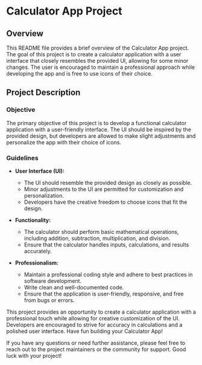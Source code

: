 # Calculator App Project

## Overview

This README file provides a brief overview of the Calculator App project. The goal of this project is to create a calculator application with a user interface that closely resembles the provided UI, allowing for some minor changes. The user is encouraged to maintain a professional approach while developing the app and is free to use icons of their choice.

## Project Description

### Objective

The primary objective of this project is to develop a functional calculator application with a user-friendly interface. The UI should be inspired by the provided design, but developers are allowed to make slight adjustments and personalize the app with their choice of icons.

### Guidelines

- **User Interface (UI):** 
  - The UI should resemble the provided design as closely as possible.
  - Minor adjustments to the UI are permitted for customization and personalization.
  - Developers have the creative freedom to choose icons that fit the design.

- **Functionality:**
  - The calculator should perform basic mathematical operations, including addition, subtraction, multiplication, and division.
  - Ensure that the calculator handles inputs, calculations, and results accurately.

- **Professionalism:**
  - Maintain a professional coding style and adhere to best practices in software development.
  - Write clean and well-documented code.
  - Ensure that the application is user-friendly, responsive, and free from bugs or errors.



This project provides an opportunity to create a calculator application with a professional touch while allowing for creative customization of the UI. Developers are encouraged to strive for accuracy in calculations and a polished user interface. Have fun building your Calculator App!

If you have any questions or need further assistance, please feel free to reach out to the project maintainers or the community for support. Good luck with your project!